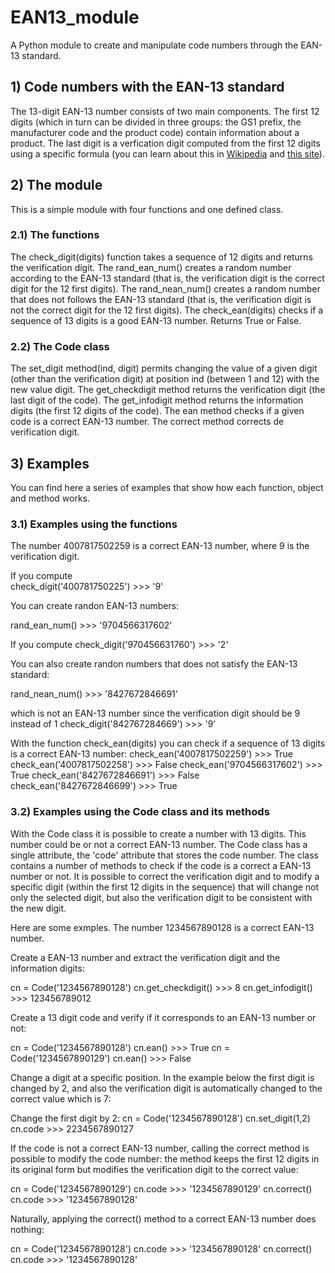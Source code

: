 # EAN13_module
A Python module to create and manipulate code numbers through the EAN-13 standard. 

## 1) Code numbers with the EAN-13 standard

The 13-digit EAN-13 number consists of two main components. The first 12 digits (which in turn can be divided in three groups: 
the GS1 prefix, the manufacturer code and the product code) contain information about a product. The last digit is a verfication 
digit computed from the first 12 digits using a specific formula (you can learn about this in 
[Wikipedia](https://en.wikipedia.org/wiki/International_Article_Number#:~:text=The%20most%20commonly%20used%20EAN,or%20special%20type%20of%20product)
and 
[this site](https://boxshot.com/barcode/tutorials/ean-13-calculator/)).

## 2) The module

This is a simple module with four functions and one defined class.

### 2.1) The functions

The check_digit(digits) function takes a sequence of 12 digits and returns the verification digit. 
The rand_ean_num() creates a random number according to the EAN-13 standard (that is, the verification digit is the correct digit for the 12 first digits).
The rand_nean_num() creates a random number that does not follows the EAN-13 standard (that is, the verification digit is not the correct digit for the 12 first digits).
The check_ean(digits) checks if a sequence of 13 digits is a good EAN-13 number. Returns True or False.

### 2.2) The Code class

The set_digit method(ind, digit) permits changing the value of a given digit (other than the verification digit) at position ind (between 1 and 12) with the new value digit.
The get_checkdigit method returns the verification digit (the last digit of the code).
The get_infodigit method returns the information digits (the first 12 digits of the code).
The ean method checks if a given code is a correct EAN-13 number.
The correct method corrects de verification digit.

## 3) Examples

You can find here a series of examples that show how each function, object and method works.

### 3.1) Examples using the functions

The number 4007817502259 is a correct EAN-13 number, where 9 is the verification digit.

If you compute <br/>
check_digit('400781750225') >>> '9'


You can create randon EAN-13 numbers:

rand_ean_num() >>> '9704566317602'


If you compute 
check_digit('970456631760') >>> '2'


You can also create randon numbers that does not satisfy the EAN-13 standard:

rand_nean_num() >>> '8427672846691'

which is not an EAN-13 number since the verification digit should be 9 instead of 1
check_digit('842767284669') >>> '9'

With the function check_ean(digits) you can check if a sequence of 13 digits is a correct EAN-13 number:
check_ean('4007817502259') >>> True
check_ean('4007817502258') >>> False
check_ean('9704566317602') >>> True
check_ean('8427672846691') >>> False
check_ean('8427672846699') >>> True

### 3.2) Examples using the Code class and its methods

With the Code class it is possible to create a number with 13 digits.
This number could be or not a correct EAN-13 number. The Code class has a single attribute, the 'code' attribute that stores the code number.
The class contains a number of methods to check if the code is a correct a EAN-13 number or not. It is possible to correct the verification digit
and to modify a specific digit (within the first 12 digits in the sequence) that will change not only the selected digit, but also the verification
digit to be consistent with the new digit.

Here are some exmples. The number 1234567890128 is a correct EAN-13 number.

Create a EAN-13 number and extract the verification digit and the information digits:

cn = Code('1234567890128')
cn.get_checkdigit() >>> 8
cn.get_infodigit() >>> 123456789012

Create a 13 digit code and verify if it corresponds to an EAN-13 number or not:

cn = Code('1234567890128')
cn.ean() >>> True
cn = Code('1234567890129')
cn.ean() >>> False

Change a digit at a specific position. In the example below the first digit is changed by 2, and also the verification
digit is automatically changed to the correct value which is 7:

Change the first digit by 2:
cn = Code('1234567890128')
cn.set_digit(1,2)
cn.code >>> 2234567890127

If the code is not a correct EAN-13 number, calling the correct method is possible to modify the code number: the method keeps
the first 12 digits in its original form but modifies the verification digit to the correct value:

cn = Code('1234567890129')
cn.code >>> '1234567890129'
cn.correct()
cn.code >>> '1234567890128'

Naturally, applying the correct() method to a correct EAN-13 number does nothing:

cn = Code('1234567890128')
cn.code >>> '1234567890128'
cn.correct()
cn.code >>> '1234567890128'
